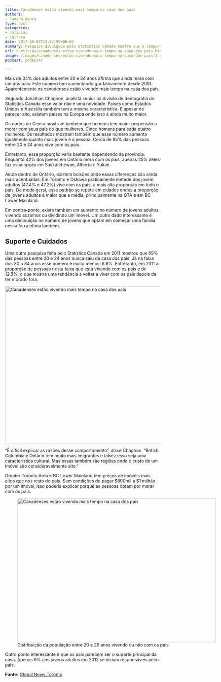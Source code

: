 ```yaml
---
title: Canadenses estão vivendo mais tempo na casa dos pais
authors:
- Canadá Agora
type: post
categories:
- noticias
- cultura
date: 2017-08-03T12:53:59+00:00
summary: Pesquisa divulgada pelo Statistics Canada mostra que o comportamento dos jovens tem mudado e canadense estão vivendo mais tempo na casa dos pais.
url: /noticias/canadenses-estao-vivendo-mais-tempo-na-casa-dos-pais.html
image: /images/canadenses-estao-vivendo-mais-tempo-na-casa-dos-pais-2.jpg
podcast: podeixar

---
```

Mais de 34% dos adultos entre 20 e 34 anos afirma que ainda mora com um dos pais. Este número tem aumentando gradativamente desde 2001. Aparentemente os canadenses estão vivendo mais tempo na casa dos pais.

Segundo Jonathan Chagnon, analista senior na divisão de demografia do Statistics Canada esse valor não é uma novidade. Países como Estados Unidos e Austrália também tem a mesma característica. E apesar de parecer alto, existem países na Europa onde isso é ainda muito maior.

Os dados do Censo mostram também que homens tem maior propensão a morar com seus pais do que mulheres. Cinco homens para cada quatro mulheres. Os resultados mostram também que esse número aumenta igualmente quanto mais jovem é a pessoa. Cerca de 65% das pessoas entre 20 e 24 anos vive com os pais.

Entretanto, essa proporção varia bastante dependendo da província. Enquanto 42% dos jovens em Ontário mora com os pais, apenas 25% deles faz essa opção em Saskatchewan, Alberta e Yukan.

Ainda dentro de Ontário, existem bolsões onde essas diferenças são ainda mais acentuadas. Em Toronto e Oshawa praticamente metade dos jovem adultos (47.4% e 47.2%) vive com os pais, a mais alta proporção em todo o país. De modo geral, esse padrão se repete em cidades ondes a proporção de jovens adultos é maior que a média, principalmente na GTA e em BC Lower Mainland.

Em contra-ponto, existe também um aumento no número de jovens adultos vivendo sozinhos ou dividindo um imóvel. Um outro dado interessante é uma diminuição no número de jovens que optam em começar uma família nessa faixa etária também.

## Suporte e Cuidados

Uma outra pesquisa feita pelo Statistics Canada em 2011 mostrou que 69% das pessoas entre 20 e 24 anos nunca saiu da casa dos pais. Já na faixa dos 30 a 34 anos esse número é muito menos: 8.6%. Entretanto, em 2011 a proporção de pessoas nesta faixa que está vivendo com os pais é de 12.5%, o que mostra uma tendência a voltar a viver com os pais depois de ter morado fora.

<img class="size-full wp-image-9287" src="https://www.canadaagora.com/wp-content/uploads/canadenses-estao-vivendo-mais-tempo-na-casa-dos-pais-2.jpeg" alt="Canadenses estão vivendo mais tempo na casa dos pais" width="630" height="510" srcset="https://www.canadaagora.com/wp-content/uploads/canadenses-estao-vivendo-mais-tempo-na-casa-dos-pais-2.jpeg 630w, https://www.canadaagora.com/wp-content/uploads/canadenses-estao-vivendo-mais-tempo-na-casa-dos-pais-2-371x300.jpeg 371w, https://www.canadaagora.com/wp-content/uploads/canadenses-estao-vivendo-mais-tempo-na-casa-dos-pais-2-364x295.jpeg 364w, https://www.canadaagora.com/wp-content/uploads/canadenses-estao-vivendo-mais-tempo-na-casa-dos-pais-2-608x492.jpeg 608w" sizes="(max-width: 630px) 100vw, 630px" />

&#8220;É difícil explicar as razões desse comportamento&#8221;, disse Chagnon. &#8220;British Columbia e Ontário tem muito mais imigrantes e talvez essa seja uma característica cultural. Mas essas também são regiões onde o custo de um imóvel são consideravelmente alto.&#8221;</div>

Greater Toronto Area e BC Lower Mainland tem preços de imóveis mais altos que nos resto do país. Sem condições de pagar $800mil a $1 milhão por um imóvel, isso poderia explicar porquê as pessoas optam por morar com os pais.

<figure id="attachment_9289" aria-describedby="caption-attachment-9289" style="width: 643px" class="wp-caption alignnone"><img class="size-full wp-image-9289" src="https://www.canadaagora.com/wp-content/uploads/canadenses-estao-vivendo-mais-tempo-na-casa-dos-pais-3.jpg" alt="Canadenses estão vivendo mais tempo na casa dos pais" width="643" height="467" srcset="https://www.canadaagora.com/wp-content/uploads/canadenses-estao-vivendo-mais-tempo-na-casa-dos-pais-3.jpg 643w, https://www.canadaagora.com/wp-content/uploads/canadenses-estao-vivendo-mais-tempo-na-casa-dos-pais-3-413x300.jpg 413w, https://www.canadaagora.com/wp-content/uploads/canadenses-estao-vivendo-mais-tempo-na-casa-dos-pais-3-364x264.jpg 364w, https://www.canadaagora.com/wp-content/uploads/canadenses-estao-vivendo-mais-tempo-na-casa-dos-pais-3-608x442.jpg 608w" sizes="(max-width: 643px) 100vw, 643px" /><figcaption id="caption-attachment-9289" class="wp-caption-text">Distribuição da população entre 20 e 29 anos vivendo ou não com os pais</figcaption></figure>

Outro ponto interessante é que os pais parecem ser o suporte principal da casa. Apenas 9% dos jovens adultos em 2012 se diziam responsáveis pelos pais.

**Fonte:** <a href="http://globalnews.ca/news/3641743/more-than-one-third-of-young-canadian-adults-live-with-their-parents-2016-census/" target="_blank" rel="noopener noreferrer">Global News Toronto</a>
